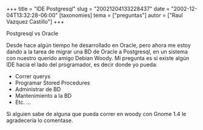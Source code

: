 +++
title = "IDE Postgresql"
slug = "20021204133228437"
date = "2002-12-04T13:32:28-06:00"
[taxonomies]
tema = ["preguntas"]
autor = ["Raul Vazquez Castillo"]
+++

Postgresql vs Oracle

Desde hace algún tiempo he desarrollado en Oracle, pero ahora me estoy
dando a la tarea de migrar una BD de Oracle a Postgresql, en un sistema
con nuestro querido amigo Debian Woody. Mi pregunta es si existe algún
IDE hacia el lado del programador, es decir donde yo pueda:

<!-- more -->
- Correr querys
- Programar Stored Procedures
- Administrar de BD
- Mantenimiento a la BD
- Etc. ...

Si alguien sabe de alguna que pueda correr en woody con Gnome 1.4 le
agradecería lo comentase.
